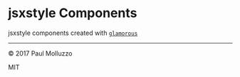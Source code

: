 # jsxstyle Components

jsxstyle components created with [`glamorous`](https://github.com/paypal/glamorous/)



---

© 2017 Paul Molluzzo

MIT

